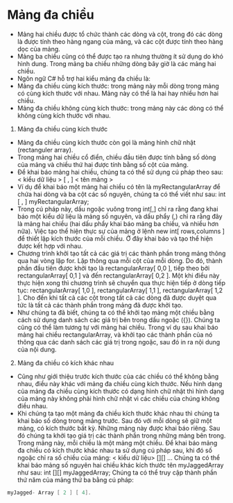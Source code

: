 # Mảng đa chiều

- Mảng hai chiều được tổ chức thành các dòng và cột, trong đó các dòng là được tính theo hàng ngang của mảng, và các cột được tính theo hàng dọc của mảng.
- Mảng ba chiều cũng có thể được tạo ra nhưng thường ít sử dụng do khó hình dung. Trong mảng ba chiều những dòng bây giờ là các mảng hai chiều.
- Ngôn ngữ C# hỗ trợ hai kiểu mảng đa chiều là:
- Mảng đa chiều cùng kích thước: trong mảng này mỗi dòng trong mảng có cùng kích thước với nhau. Mảng này có thể là hai hay nhiều hơn hai chiều.
- Mảng đa chiều không cùng kích thước: trong mảng này các dòng có thể không cùng kích thước với nhau.

1. Mảng đa chiều cùng kích thước

- Mảng đa chiều cùng kích thước còn gọi là mảng hình chữ nhật (rectanguler array).
- Trong mảng hai chiều cổ điển, chiều đầu tiên được tính bằng số dòng của mảng và chiều thứ hai được tính bằng số cột của mảng.
- Để khai báo mảng hai chiều, chúng ta có thể sử dụng cú pháp theo sau:
  < kiểu dữ liệu > [ , ] < tên mảng >
- Ví dụ để khai báo một mảng hai chiều có tên là myRectangularArray để chứa hai dòng và ba cột các số nguyên, chúng ta có thể viết như sau: int [ , ] myRectangularArray;
- Trong cú pháp này, dấu ngoặc vuông trong int[,] chỉ ra rằng đang khai báo một kiểu dữ liệu là mảng số nguyên, và dấu phẩy (,) chỉ ra rằng đây là mảng hai chiều (hai dấu phẩy khai báo mảng ba chiều, và nhiều hơn nữa). Việc tạo thể hiện thực sự của mảng ở lệnh new int[ rows,columns ] để thiết lập kích thước của mỗi chiều. Ở đây khai báo và tạo thể hiện được kết hợp với nhau.
- Chương trình khởi tạo tất cả các giá trị các thành phần trong mảng thông qua hai vòng lặp for. Lặp thông qua mỗi cột của mỗi dòng. Do đó, thành phần đầu tiên được khởi tạo là rectangularArray[ 0,0 ], tiếp theo bởi rectangularArray[ 0,1 ] và đến rectangularArray[ 0,2 ]. Một khi điều này thực hiện xong thì chương trình sẽ chuyển qua thực hiện tiếp ở dòng tiếp tục: rectangularArray[ 1,0 ], rectangularArray[ 1,1 ], rectangularArray[ 1,2 ]. Cho đến khi tất cả các cột trong tất cả các dòng đã được duyệt qua tức là tất cả các thành phần trong mảng đã được khởi tạo.
- Như chúng ta đã biết, chúng ta có thể khởi tạo mảng một chiều bằng cách sử dụng danh sách các giá trị bên trong dấu ngoặc ({}). Chúng ta cũng có thể làm tương tự với mảng hai chiều. Trong ví dụ sau khai báo mảng hai chiều rectangularArray, và khởi tạo các thành phần của nó thông qua các danh sách các giá trị trong ngoặc, sau đó in ra nội dung của nội dung.

2. Mảng đa chiều có kích khác nhau

- Cũng như giới thiệu trước kích thước của các chiều có thể không bằng nhau, điều này khác với mảng đa chiều cùng kích thước. Nếu hình dạng của mảng đa chiều cùng kích thước có dạng hình chữ nhật thì hình dạng của mảng này không phải hình chữ nhật vì các chiều của chúng không điều nhau.
- Khi chúng ta tạo một mảng đa chiều kích thước khác nhau thì chúng ta khai báo số dòng trong mảng trước. Sau đó với mỗi dòng sẽ giữ một mảng, có kích thước bất kỳ. Những mảng này được khai báo riêng. Sau đó chúng ta khởi tạo giá trị các thành phần trong những mảng bên trong.
  Trong mảng này, mỗi chiều là một mảng một chiều. Để khai báo mảng đa chiều có kích thước khác nhau ta sử dụng cú pháp sau, khi đó số ngoặc chỉ ra số chiều của mảng: < kiểu dữ liệu> [][] ...
  Chúng ta có thể khai báo mảng số nguyên hai chiều khác kích thước tên myJaggedArray như sau: int [][] myJaggedArray;
  Chúng ta có thể truy cập thành phần thứ năm của mảng thứ ba bằng cú pháp:

```c#
myJagged- Array [ 2 ] [ 4].
```
